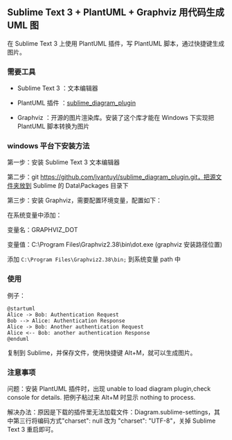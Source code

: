 ## Sublime Text 3 + PlantUML + Graphviz 用代码生成 UML 图

在 Sublime Text 3 上使用 PlantUML 插件，写 PlantUML 脚本，通过快捷键生成图片。

### 需要工具

* Sublime Text 3 ：文本编辑器

* PlantUML 插件 ：[sublime_diagram_plugin](https://github.com/jvantuyl/sublime_diagram_plugin)

* Graphviz ：开源的图片渲染库。安装了这个库才能在 Windows 下实现把 PlantUML 脚本转换为图片

### windows 平台下安装方法

第一步：安装 Sublime Text 3 文本编辑器

第二步：git https://github.com/jvantuyl/sublime_diagram_plugin.git，把源文件夹放到 Sublime 的 Data\Packages 目录下

第三步：安装 Graphviz，需要配置环境变量，配置如下：

在系统变量中添加：

变量名：GRAPHVIZ_DOT 

变量值：C:\Program Files\Graphviz2.38\bin\dot.exe (graphviz 安装路径位置)

添加 `C:\Program Files\Graphviz2.38\bin;` 到系统变量 path 中

### 使用

例子：

```
@startuml
Alice -> Bob: Authentication Request
Bob --> Alice: Authentication Response
Alice -> Bob: Another authentication Request
Alice <-- Bob: another authentication Response
@enduml
```
复制到 Sublime，并保存文件，使用快捷键 Alt+M，就可以生成图片。

### 注意事项

问题：安装 PlantUML 插件时，出现 unable to load diagram plugin,check console for details. 把例子粘过来 Alt+M 时显示 nothing to process. 

解决办法：原因是下载的插件里无法加载文件：Diagram.sublime-settings，其中第三行将编码方式"charset": null 改为 "charset": "UTF-8"，关掉 Sublime Text 3 重启即可。

